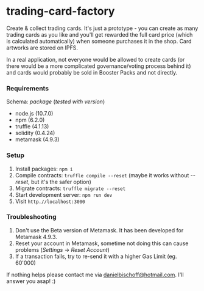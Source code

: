 # trading-card-factory

Create &amp; collect trading cards. It's just a prototype - you can create as many trading cards as you like and you'll get rewarded the full card price (which is calculated automatically) when someone purchases it in the shop. Card artworks are stored on IPFS.

In a real application, not everyone would be allowed to create cards (or there would be a more complicated governance/voting process behind it) and cards would probably be sold in Booster Packs and not directly.

### Requirements

Schema: _package_ (_tested with version_)

- node.js (10.7.0)
- npm (6.2.0)
- truffle (4.1.13)
- solidity (0.4.24)
- metamask (4.9.3)

### Setup

1. Install packages: `npm i`
2. Compile contracts: `truffle compile --reset` (maybe it works without _--reset_, but it's the safer option)
3. Migrate contracts: `truffle migrate --reset`
4. Start development server: `npm run dev`
5. Visit `http.//localhost:3000`

### Troubleshooting

1. Don't use the Beta version of Metamask. It has been developed for Metamask 4.9.3.
2. Reset your account in Metamask, sometime not doing this can cause problems (_Settings_ -> _Reset Account_)
3. If a transaction fails, try to re-send it with a higher Gas Limit (eg. 60'000)

If nothing helps please contact me via danielbischoff@hotmail.com. I'll answer you asap! :)
